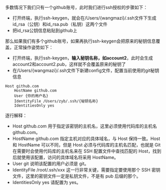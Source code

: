 多数情况下我们只有一个github账号，此时我们进行ssh授权的步骤如下：
- 打开终端，执行ssh-keygen，就会在/Users/{wangmazi}/.ssh文件下生成id_rsa（公钥）和id_rsa.pub（私钥）这两个文件
- 把id_rsa公钥信息粘贴到github上

那么如果我们有多个github账号，如果再执行ssh-keygen会把原来的秘钥信息覆盖，正常操作姿势如下：
- 打开终端，执行ssh-keygen，**输入秘钥名称，如account2**，此时会生成account2和account2.pub，这样就不会覆盖原来的秘钥了
- 在/Users/{wangmazi}/.ssh文件下新建config文件，配置当前使用的git秘钥信息
```
Host github.com
    HostName github.com
    User {你的用户名}
    IdentityFile /Users/zyb/.ssh/{秘钥名称}
    IdentitiesOnly yes
```
逐行解释：
- Host github.com 用于指定该密钥的主机名，这里必须使用代码库的主机名 github.com。
- HostName github.com 指定主机对应的具体域名，与 Host 保持一致。Host 和 HostName 可以不同，但是 Host 必须与代码库的主机名匹配，也就是 Git 在需要时会使用代码库的主机名来在 SSH 配置文件中查找匹配的 Host，找到后就使用该配置，访问的具体域名将采用 HostName。
- User git 说明该配置的用户必须是 git。
- IdentityFile /root/.ssh/xxx 这一行非常关键，需要指定要使用那个 SSH 密钥文件，这里的密钥文件一定是私钥文件，不是有 pub 后缀的那个。
- IdentitiesOnly yes 请配置为 yes。


